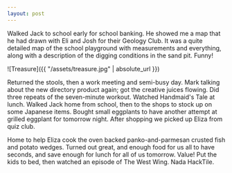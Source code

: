 ```yaml
---
layout: post
---
```


Walked Jack to school early for school banking. He showed me a map that he had
drawn with Eli and Josh for their Geology Club. It was a quite detailed map of
the school playground with measurements and everything, along with a description
of the digging conditions in the sand pit. Funny!

![Treasure]({{ "/assets/treasure.jpg" | absolute_url }})

Returned the stools, then a work meeting and semi-busy day. Mark talking about
the new directory product again; got the creative juices flowing. Did three
repeats of the seven-minute workout. Watched Handmaid's Tale at lunch. Walked
Jack home from school, then to the shops to stock up on some Japanese items.
Bought small eggplants to have another attempt at grilled eggplant for tomorrow
night. After shopping we picked up Eliza from quiz club.

Home to help Eliza cook the oven backed panko-and-parmesan crusted fish and
potato wedges. Turned out great, and enough food for us all to have seconds, and
save enough for lunch for all of us tomorrow. Value! Put the kids to bed, then
watched an episode of The West Wing. Nada HackTile.
